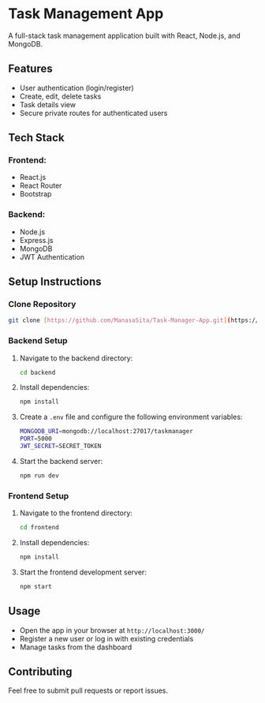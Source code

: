 # Task Management App

A full-stack task management application built with React, Node.js, and MongoDB.

## Features
- User authentication (login/register)
- Create, edit, delete tasks
- Task details view
- Secure private routes for authenticated users

## Tech Stack
### Frontend:
- React.js
- React Router
- Bootstrap

### Backend:
- Node.js
- Express.js
- MongoDB
- JWT Authentication

## Setup Instructions

### Clone Repository
```sh
git clone [https://github.com/ManasaSita/Task-Manager-App.git](https://github.com/ManasaSita/Task-Manager-App.git)
```

### Backend Setup
1. Navigate to the backend directory:
   ```sh
   cd backend
   ```
2. Install dependencies:
   ```sh
   npm install
   ```
3. Create a `.env` file and configure the following environment variables:
   ```sh
   MONGODB_URI=mongodb://localhost:27017/taskmanager
   PORT=5000
   JWT_SECRET=SECRET_TOKEN
   ```
4. Start the backend server:
   ```sh
   npm run dev
   ```

### Frontend Setup
1. Navigate to the frontend directory:
   ```sh
   cd frontend
   ```
2. Install dependencies:
   ```sh
   npm install
   ```
3. Start the frontend development server:
   ```sh
   npm start
   ```

## Usage
- Open the app in your browser at `http://localhost:3000/`
- Register a new user or log in with existing credentials
- Manage tasks from the dashboard

## Contributing
Feel free to submit pull requests or report issues.


